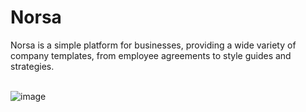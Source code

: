 # Norsa
Norsa is a simple platform for businesses, providing a wide variety of company templates, from employee agreements to style guides and strategies.
<br />
<br />

![image](https://user-images.githubusercontent.com/93657779/187095257-d7c8705e-b687-4310-9c70-6426f2294915.png)
